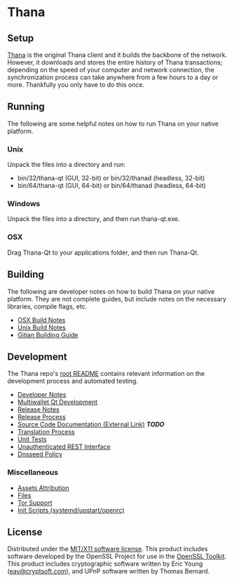 Thana
=====================

Setup
---------------------
[Thana](https://thana.io/) is the original Thana client and it builds the backbone of the network. However, it downloads and stores the entire history of Thana transactions; depending on the speed of your computer and network connection, the synchronization process can take anywhere from a few hours to a day or more. Thankfully you only have to do this once.

Running
---------------------
The following are some helpful notes on how to run Thana on your native platform.

### Unix

Unpack the files into a directory and run:

- bin/32/thana-qt (GUI, 32-bit) or bin/32/thanad (headless, 32-bit)
- bin/64/thana-qt (GUI, 64-bit) or bin/64/thanad (headless, 64-bit)

### Windows

Unpack the files into a directory, and then run thana-qt.exe.

### OSX

Drag Thana-Qt to your applications folder, and then run Thana-Qt.

Building
---------------------
The following are developer notes on how to build Thana on your native platform. They are not complete guides, but include notes on the necessary libraries, compile flags, etc.

- [OSX Build Notes](build-osx.md)
- [Unix Build Notes](build-unix.md)
- [Gitian Building Guide](gitian-building.md)

Development
---------------------
The Thana repo's [root README](https://github.com/thanacoin/thana/blob/master/README.md) contains relevant information on the development process and automated testing.

- [Developer Notes](developer-notes.md)
- [Multiwallet Qt Development](multiwallet-qt.md)
- [Release Notes](release-notes.md)
- [Release Process](release-process.md)
- [Source Code Documentation (External Link)](https://dev.visucore.com/bitcoin/doxygen/) ***TODO***
- [Translation Process](translation_process.md)
- [Unit Tests](unit-tests.md)
- [Unauthenticated REST Interface](REST-interface.md)
- [Dnsseed Policy](dnsseed-policy.md)

### Miscellaneous
- [Assets Attribution](assets-attribution.md)
- [Files](files.md)
- [Tor Support](tor.md)
- [Init Scripts (systemd/upstart/openrc)](init.md)

License
---------------------
Distributed under the [MIT/X11 software license](http://www.opensource.org/licenses/mit-license.php).
This product includes software developed by the OpenSSL Project for use in the [OpenSSL Toolkit](https://www.openssl.org/). This product includes
cryptographic software written by Eric Young ([eay@cryptsoft.com](mailto:eay@cryptsoft.com)), and UPnP software written by Thomas Bernard.
